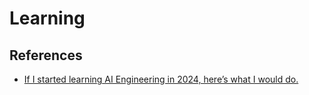 # Learning



## References

- [If I started learning AI Engineering in 2024, here’s what I would do.
](https://medium.com/ai-advances/if-i-started-learning-ai-engineering-in-2024-heres-what-i-would-do-25dc37bc015a)